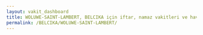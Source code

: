 ```yaml
---
layout: vakit_dashboard
title: WOLUWE-SAINT-LAMBERT, BELCIKA için iftar, namaz vakitleri ve hava durumu - ilçe/eyalet seç
permalink: /BELCIKA/WOLUWE-SAINT-LAMBERT/
---
```


<script type="text/javascript">
  var GLOBAL_COUNTRY = 'BELCIKA';
  var GLOBAL_CITY = 'WOLUWE-SAINT-LAMBERT';
  var GLOBAL_STATE = '';
  var lat = 72;
  var lon = 21;
</script>
